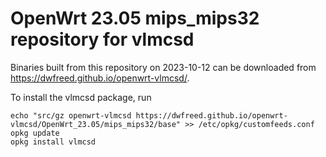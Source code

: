 OpenWrt 23.05 mips_mips32 repository for vlmcsd
========

Binaries built from this repository on 2023-10-12 can be downloaded from <https://dwfreed.github.io/openwrt-vlmcsd/>.

To install the vlmcsd package, run

```
echo "src/gz openwrt-vlmcsd https://dwfreed.github.io/openwrt-vlmcsd/OpenWrt_23.05/mips_mips32/base" >> /etc/opkg/customfeeds.conf
opkg update
opkg install vlmcsd
```
